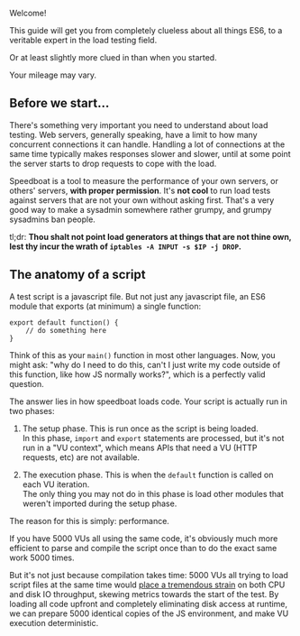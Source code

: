 Welcome!

This guide will get you from completely clueless about all things ES6, to a veritable expert in the load testing field.

Or at least slightly more clued in than when you started.

Your mileage may vary.

Before we start...
------------------

There's something very important you need to understand about load testing. Web servers, generally speaking, have a limit to how many concurrent connections it can handle. Handling a lot of connections at the same time typically makes responses slower and slower, until at some point the server starts to drop requests to cope with the load.

Speedboat is a tool to measure the performance of your own servers, or others' servers, **with proper permission**. It's **not cool** to run load tests against servers that are not your own without asking first. That's a very good way to make a sysadmin somewhere rather grumpy, and grumpy sysadmins ban people.

tl;dr: **Thou shalt not point load generators at things that are not thine own, lest thy incur the wrath of `iptables -A INPUT -s $IP -j DROP`.**

The anatomy of a script
-----------------------

A test script is a javascript file. But not just any javascript file, an ES6 module that exports (at minimum) a single function:

```es6
export default function() {
    // do something here
}
```

Think of this as your `main()` function in most other languages. Now, you might ask: "why do I need to do this, can't I just write my code outside of this function, like how JS normally works?", which is a perfectly valid question.

The answer lies in how speedboat loads code. Your script is actually run in two phases:

1.  The setup phase. This is run once as the script is being loaded.  
    In this phase, `import` and `export` statements are processed, but it's not run in a "VU context", which means APIs that need a VU (HTTP requests, etc) are not available.

2.  The execution phase. This is when the `default` function is called on each VU iteration.  
    The only thing you may not do in this phase is load other modules that weren't imported during the setup phase.

The reason for this is simply: performance.

If you have 5000 VUs all using the same code, it's obviously much more efficient to parse and compile the script once than to do the exact same work 5000 times.

But it's not just because compilation takes time: 5000 VUs all trying to load script files at the same time would [place a tremendous strain](https://en.wikipedia.org/wiki/Thundering_herd_problem) on both CPU and disk IO throughput, skewing metrics towards the start of the test. By loading all code upfront and completely eliminating disk access at runtime, we can prepare 5000 identical copies of the JS environment, and make VU execution deterministic.
